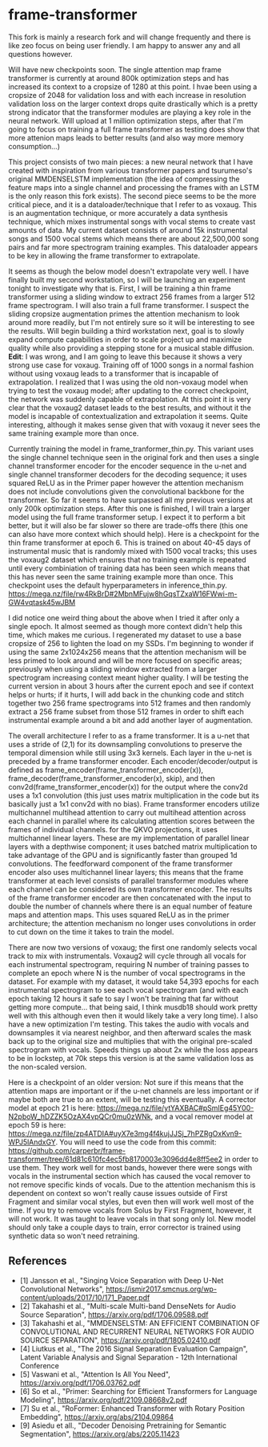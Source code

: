 # frame-transformer

This fork is mainly a research fork and will change frequently and there is like zeo focus on being user friendly. I am happy to answer any and all questions however.

Will have new checkpoints soon. The single attention map frame transformer is currently at around 800k optimization steps and has increased its context to a cropsize of 1280 at this point. I hvae been using a cropsize of 2048 for validation loss and with each increase in resolution validation loss on the larger context drops quite drastically which is a pretty strong indicator that the transformer modules are playing a key role in the neural network. Will upload at 1 million optimization steps, after that I'm going to focus on training a full frame transformer as testing does show that more attenion maps leads to better results (and also way more memory consumption...)

This project consists of two main pieces: a new neural network that I have created with inspiration from various transformer papers and tsurumeso's original MMDENSELSTM implementation (the idea of compressing the feature maps into a single channel and processing the frames with an LSTM is the only reason this fork exists). The second piece seems to be the more critical piece, and it is a dataloader/technique that I refer to as voxaug. This is an augmentation technique, or more accurately a data synthesis technique, which mixes instrumental songs with vocal stems to create vast amounts of data. My current dataset consists of around 15k instrumental songs and 1500 vocal stems which means there are about 22,500,000 song pairs and far more spectrogram training examples. This dataloader appears to be key in allowing the frame transformer to extrapolate.

It seems as though the below model doesn't extrapolate very well. I have finally built my second workstation, so I will be launching an experiment tonight to investigate why that is. First, I will be training a thin frame transformer using a sliding window to extract 256 frames from a larger 512 frame spectrogram. I will also train a full frame transformer. I suspect the sliding cropsize augmentation primes the attention mechanism to look around more readily, but I'm not entirely sure so it will be interesting to see the results. Will begin building a third workstation next, goal is to slowly expand compute capabilities in order to scale project up and maximize quality while also providing a stepping stone for a musical stable diffusion. **Edit**: I was wrong, and I am going to leave this because it shows a very strong use case for voxaug. Training off of 1000 songs in a normal fashion without using voxaug leads to a transformer that is incapable of extrapolation. I realized that I was using the old non-voxaug model when trying to test the voxaug model; after updating to the correct checkpoint, the network was suddenly capable of extrapolation. At this point it is very clear that the voxaug2 dataset leads to the best results, and without it the model is incapable of contextualization and extrapolation it seems. Quite interesting, although it makes sense given that with voxaug it never sees the same training example more than once.

Currently training the model in frame_tranformer_thin.py. This variant uses the single channel technique seen in the original fork and then uses a single channel transformer encoder for the encoder sequence in the u-net and single channel transformer decoders for the decoding sequence; it uses squared ReLU as in the Primer paper however the attention mechanism does not include convolutions given the convolutional backbone for the transformer. So far it seems to have surpassed all my previous versions at only 200k optimization steps. After this one is finished, I will train a larger model using the full frame transformer setup. I expect it to perform a bit better, but it will also be far slower so there are trade-offs there (this one can also have more context which should help). Here is a checkpoint for the thin frame transformer at epoch 6. This is trained on about 40-45 days of instrumental music that is randomly mixed with 1500 vocal tracks; this uses the voxaug2 dataset which ensures that no training example is repeated until every combiniation of training data has been seen which means that this has never seen the same training example more than once. This checkpoint uses the default hyperparameters in inference_thin.py. https://mega.nz/file/rw4RkBrD#2MbnMFujw8hGqsTZxaW16FWwi-m-GW4vqtask45wJBM

I did notice one weird thing about the above when I tried it after only a single epoch. It almost seemed as though more context didn't help this time, which makes me curious. I regenerated my dataset to use a base cropsize of 256 to lighten the load on my SSDs. I'm beginning to wonder if using the same 2x1024x256 means that the attention mechanism will be less primed to look around and will be more focused on specific areas; previously when using a sliding window extracted from a larger spectrogram increasing context meant higher quality. I will be testing the current version in about 3 hours after the current epoch and see if context helps or hurts; if it hurts, I will add back in the chunking code and stitch together two 256 frame spectrograms into 512 frames and then randomly extract a 256 frame subset from those 512 frames in order to shift each instrumental example around a bit and add another layer of augmentation.

The overall architecture I refer to as a frame transformer. It is a u-net that uses a stride of (2,1) for its downsampling convolutions to preserve the temporal dimension while still using 3x3 kernels. Each layer in the u-net is preceded by a frame transformer encoder. Each encoder/decoder/output is defined as frame_encoder(frame_transformer_encoder(x)), frame_decoder(frame_transformer_encoder(x), skip), and then conv2d(frame_transformer_encoder(x)) for the output where the conv2d uses a 1x1 convolution (this just uses matrix multiplication in the code but its basically just a 1x1 conv2d with no bias). Frame transformer encoders utilize multichannel multihead attention to carry out multihead attention across each channel in parallel where its calculating attention scores between the frames of individual channels. for the QKVO projections, it uses multichannel linear layers. These are my implementation of parallel linear layers with a depthwise component; it uses batched matrix multiplication to take advantage of the GPU and is significantly faster than grouped 1d convolutions. The feedforward component of the frame transformer encoder also uses multichannel linear layers; this means that the frame transformer at each level consists of parallel transformer modules where each channel can be considered its own transformer encoder. The results of the frame transformer encoder are then concatenated with the input to double the number of channels where there is an equal number of feature maps and attention maps. This uses squared ReLU as in the primer architecture; the attention mechanism no longer uses convolutions in order to cut down on the time it takes to train the model. 

There are now two versions of voxaug; the first one randomly selects vocal track to mix with instrumentals. Voxaug2 will cycle through all vocals for each instrumental spectrogram, requiring N number of training passes to complete an epoch where N is the number of vocal spectrograms in the dataset. For example with my dataset, it would take 54,393 epochs for each instrumental spectrogram to see each vocal spectrogram (and with each epoch taking 12 hours it safe to say I won't be training that far without getting more compute... that being said, I think musdb18 should work pretty well with this although even then it would likely take a very long time). I also have a new optimization I'm testing. This takes the audio with vocals and downsamples it via nearest neighbor, and then afterward scales the mask back up to the original size and multiplies that with the original pre-scaled spectrogram with vocals. Speeds things up about 2x while the loss appears to be in lockstep, at 70k steps this version is at the same validation loss as the non-scaled version.

Here is a checkpoint of an older version:
Not sure if this means that the attention maps are important or if the u-net channels are less important or if maybe both are true to an extent, will be testing this eventually. A corrector model at epoch 21 is here: https://mega.nz/file/ytYAXBAC#pSmIEg45Y00-N2pboW_hDZZK5OzAX4vpQCr0mu0zWNk, and a vocal remover model at epoch 59 is here: https://mega.nz/file/zp4ATDIA#uyX7e3mg4f4kujJJSj_7hPZRgOxKvn9-WPJ5lAndxGY. You will need to use the code from this commit: https://github.com/carperbr/frame-transformer/tree/61d81c610fc4ec5fb8170003e3096dd4e8ff5ee2 in order to use them. They work well for most bands, however there were songs with vocals in the instrumental section which has caused the vocal remover to not remove specific kinds of vocals. Due to the attention mechanism this is dependent on context so won't really cause issues outside of First Fragment and similar vocal styles, but even then will work well most of the time. If you try to remove vocals from Solus by First Fragment, however, it will not work. It was taught to leave vocals in that song only lol. New model should only take a couple days to train, error corrector is trained using synthetic data so won't need retraining.

## References
- [1] Jansson et al., "Singing Voice Separation with Deep U-Net Convolutional Networks", https://ismir2017.smcnus.org/wp-content/uploads/2017/10/171_Paper.pdf
- [2] Takahashi et al., "Multi-scale Multi-band DenseNets for Audio Source Separation", https://arxiv.org/pdf/1706.09588.pdf
- [3] Takahashi et al., "MMDENSELSTM: AN EFFICIENT COMBINATION OF CONVOLUTIONAL AND RECURRENT NEURAL NETWORKS FOR AUDIO SOURCE SEPARATION", https://arxiv.org/pdf/1805.02410.pdf
- [4] Liutkus et al., "The 2016 Signal Separation Evaluation Campaign", Latent Variable Analysis and Signal Separation - 12th International Conference
- [5] Vaswani et al., "Attention Is All You Need", https://arxiv.org/pdf/1706.03762.pdf
- [6] So et al., "Primer: Searching for Efficient Transformers for Language Modeling", https://arxiv.org/pdf/2109.08668v2.pdf
- [7] Su et al., "RoFormer: Enhanced Transformer with Rotary Position Embedding", https://arxiv.org/abs/2104.09864
- [9] Asiedu et all., "Decoder Denoising Pretraining for Semantic Segmentation", https://arxiv.org/abs/2205.11423
